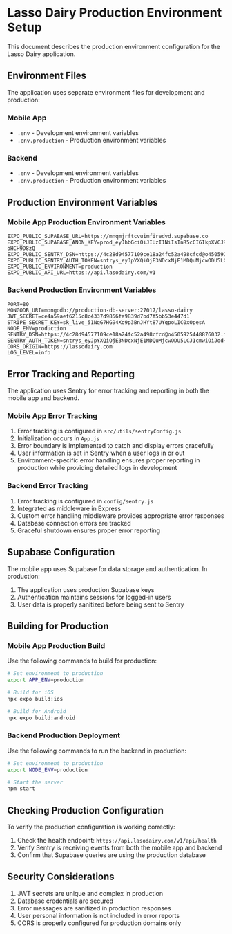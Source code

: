 # Lasso Dairy Production Environment Setup

This document describes the production environment configuration for the Lasso Dairy application.

## Environment Files

The application uses separate environment files for development and production:

### Mobile App

- `.env` - Development environment variables
- `.env.production` - Production environment variables

### Backend

- `.env` - Development environment variables
- `.env.production` - Production environment variables

## Production Environment Variables

### Mobile App Production Environment Variables

```env
EXPO_PUBLIC_SUPABASE_URL=https://mnqmjrftcvuimfiredvd.supabase.co
EXPO_PUBLIC_SUPABASE_ANON_KEY=prod_eyJhbGciOiJIUzI1NiIsInR5cCI6IkpXVCJ9.eyJpc3MiOiJzdXBhYmFzZSIsInJlZiI6Im1ucW1qcmZ0Y3Z1aW1maXJlZHZkIiwicm9sZSI6ImFub24iLCJpYXQiOjE3NDcxMTAxMTEsImV4cCI6MjA2MjY4NjExMX0.agKidFRMELGbmA9XaIzmbDqJpQWFNIQ3K-oHCH9D8zQ
EXPO_PUBLIC_SENTRY_DSN=https://4c28d94577109ce18a24fc52a498cfcd@o4505925448876032.ingest.sentry.io/4505925498257408
EXPO_PUBLIC_SENTRY_AUTH_TOKEN=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
EXPO_PUBLIC_ENVIRONMENT=production
EXPO_PUBLIC_API_URL=https://api.lasodairy.com/v1
```

### Backend Production Environment Variables

```env
PORT=80
MONGODB_URI=mongodb://production-db-server:27017/lasso-dairy
JWT_SECRET=ce4a59aef6215c8c4337d9856fa9839d7bd7f5bb53e447d1
STRIPE_SECRET_KEY=sk_live_51NqG7HG94Xo9p3BnJHYt87UYqpoLIC0xOpesA
NODE_ENV=production
SENTRY_DSN=https://4c28d94577109ce18a24fc52a498cfcd@o4505925448876032.ingest.sentry.io/4505925498257408
SENTRY_AUTH_TOKEN=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
CORS_ORIGIN=https://lassodairy.com
LOG_LEVEL=info
```

## Error Tracking and Reporting

The application uses Sentry for error tracking and reporting in both the mobile app and backend.

### Mobile App Error Tracking

1. Error tracking is configured in `src/utils/sentryConfig.js`
2. Initialization occurs in `App.js`
3. Error boundary is implemented to catch and display errors gracefully
4. User information is set in Sentry when a user logs in or out
5. Environment-specific error handling ensures proper reporting in production while providing detailed logs in development

### Backend Error Tracking

1. Error tracking is configured in `config/sentry.js`
2. Integrated as middleware in Express
3. Custom error handling middleware provides appropriate error responses
4. Database connection errors are tracked
5. Graceful shutdown ensures proper error reporting

## Supabase Configuration

The mobile app uses Supabase for data storage and authentication. In production:

1. The application uses production Supabase keys
2. Authentication maintains sessions for logged-in users
3. User data is properly sanitized before being sent to Sentry

## Building for Production

### Mobile App Production Build

Use the following commands to build for production:

```bash
# Set environment to production
export APP_ENV=production

# Build for iOS
npx expo build:ios

# Build for Android
npx expo build:android
```

### Backend Production Deployment

Use the following commands to run the backend in production:

```bash
# Set environment to production
export NODE_ENV=production

# Start the server
npm start
```

## Checking Production Configuration

To verify the production configuration is working correctly:

1. Check the health endpoint: `https://api.lasodairy.com/v1/api/health`
2. Verify Sentry is receiving events from both the mobile app and backend
3. Confirm that Supabase queries are using the production database

## Security Considerations

1. JWT secrets are unique and complex in production
2. Database credentials are secured
3. Error messages are sanitized in production responses
4. User personal information is not included in error reports
5. CORS is properly configured for production domains only
